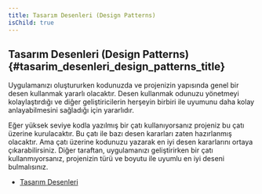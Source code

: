 ```yaml
---
title: Tasarım Desenleri (Design Patterns)
isChild: true
---
```


## Tasarım Desenleri (Design Patterns) {#tasarim_desenleri_design_patterns_title}

Uygulamanızı oluştururken kodunuzda ve projenizin yapısında genel bir desen kullanmak yararlı olacaktır. Desen kullanmak odunuzu yönetmeyi kolaylaştırdığı ve diğer geliştiricilerin herşeyin birbiri ile uyumunu daha kolay anlayabilmesini sağladığı için yararlıdır. 


Eğer yüksek seviye kodla yazılmış bir çatı kullanıyorsanız projeniz bu çatı üzerine kurulacaktır. Bu çatı ile bazı desen kararları zaten hazırlanmış olacaktır. Ama çatı üzerine kodunuzu yazarak en iyi desen kararlarını ortaya çıkarabilirsiniz. Diğer taraftan, uygulamanızı geliştirirken bir çatı kullanmıyorsanız, projenizin türü ve boyutu ile uyumlu en iyi deseni bulmalısınız. 

* [Tasarım Desenleri](/pages/Design-Patterns.html)
